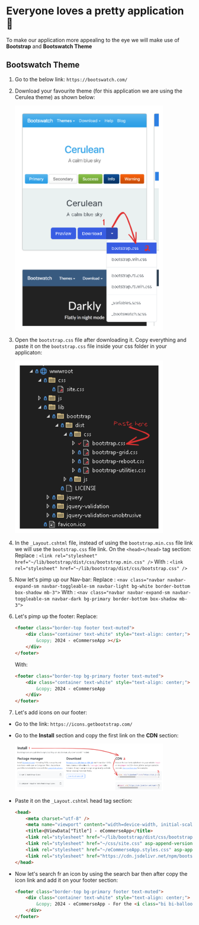 # Everyone loves a pretty application 🫧
To make our application more appealing to the eye we will make use of **Bootstrap** and **Bootswatch Theme**

## Bootswatch Theme
1. Go to the below link:
	`https://bootswatch.com/`
2. Download your favourite theme (for this application we are using the Cerulea theme) as shown below:

	<kbd>
	  <img src="https://github.com/MinenhleNkosi/ASP.NET_Core_Web_API/blob/main/eCommerse/eCommerseApp/Notes/9.%20Bootstrap%20Theme/Images/1.png?raw=true" height="auto" width="400" />
	</kbd>

3. Open the `bootstrap.css` file after downloading it. Copy everything and paste it on the `bootstrap.css` file inside your css folder in your applicaton:

	<kbd>
	  <img src="https://github.com/MinenhleNkosi/ASP.NET_Core_Web_API/blob/main/eCommerse/eCommerseApp/Notes/9.%20Bootstrap%20Theme/Images/2.png?raw=true" height="auto" width="400" />
	</kbd>

4. In the `_Layout.cshtml` file, instead of using the `bootstrap.min.css` file link we will use the `bootstrap.css` file link. On the `<head></head>` tag section:
Replace : `<link rel="stylesheet" href="~/lib/bootstrap/dist/css/bootstrap.min.css" />`
With : `<link rel="stylesheet" href="~/lib/bootstrap/dist/css/bootstrap.css" />`

5. Now let's pimp up our Nav-bar:
Replace : `<nav class="navbar navbar-expand-sm navbar-toggleable-sm navbar-light bg-white border-bottom box-shadow mb-3">`
With : `<nav class="navbar navbar-expand-sm navbar-toggleable-sm navbar-dark bg-primary border-bottom box-shadow mb-3">`

6. Let's pimp up the footer:
    Replace:
    ```html
    <footer class="border-top footer text-muted">
        <div class="container text-white" style="text-align: center;">
            &copy; 2024 - eCommerseApp ></i>
        </div>
    </footer>
    ```

    With:
    ```html
    <footer class="border-top bg-primary footer text-muted">
        <div class="container text-white" style="text-align: center;">
            &copy; 2024 - eCommerseApp
        </div>
    </footer>
    ```

7. Let's add icons on our footer:
* Go to the link:
    `https://icons.getbootstrap.com/`

* Go to the **Install** section and copy the first link on the **CDN** section:

    <kbd>
	  <img src="https://github.com/MinenhleNkosi/ASP.NET_Core_Web_API/blob/main/eCommerse/eCommerseApp/Notes/9.%20Bootstrap%20Theme/Images/3.png?raw=true" height="auto" width="400" />
	</kbd>

* Paste it on the `_Layout.cshtml` head tag section:
    ```html
    <head>
        <meta charset="utf-8" />
        <meta name="viewport" content="width=device-width, initial-scale=1.0" />
        <title>@ViewData["Title"] - eCommerseApp</title>
        <link rel="stylesheet" href="~/lib/bootstrap/dist/css/bootstrap.css" />
        <link rel="stylesheet" href="~/css/site.css" asp-append-version="true" />
        <link rel="stylesheet" href="~/eCommerseApp.styles.css" asp-append-version="true" />
        <link rel="stylesheet" href="https://cdn.jsdelivr.net/npm/bootstrap-icons@1.11.3/font/bootstrap-icons.min.css">
    </head>
    ```

* Now let's search fr an icon by using the search bar then after copy the icon link and add it on your footer section:
    ```html
    <footer class="border-top bg-primary footer text-muted">
        <div class="container text-white" style="text-align: center;">
            &copy; 2024 - eCommerseApp - For the <i class="bi bi-balloon-heart"></i> of  <i class="bi bi-code-slash"></i>
        </div>
    </footer>
    ```
 

